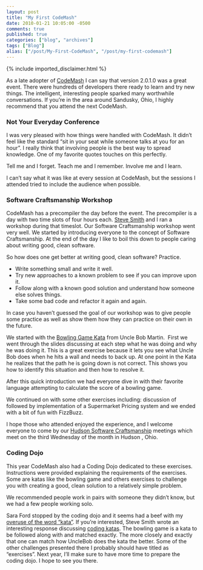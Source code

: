 ```yaml
---
layout: post
title: "My First CodeMash"
date: 2010-01-21 10:05:00 -0500
comments: true
published: true
categories: ["blog", "archives"]
tags: ["Blog"]
alias: ["/post/My-First-CodeMash", "/post/my-first-codemash"]
---
```

<!-- more -->
{% include imported_disclaimer.html %}
<p>As a late adopter of <a href="http://codemash.org/" target="_blank">CodeMash</a> I can say that version 2.0.1.0 was a great event. There were hundreds of developers there ready to learn and try new things. The intelligent, interesting people sparked many worthwhile conversations. If you&rsquo;re in the area around Sandusky, Ohio, I highly recommend that you attend the next CodeMash.</p>
<h3>Not Your Everyday Conference</h3>
<p>I was very pleased with how things were handled with CodeMash. It didn&rsquo;t feel like the standard &ldquo;sit in your seat while someone talks at you for an hour&rdquo;. I really think that involving people is the best way to spread knowledge. One of my favorite quotes touches on this perfectly.</p>
<p>Tell me and I forget. Teach me and I remember. Involve me and I learn.</p>
<p>I can&rsquo;t say what it was like at every session at CodeMash, but the sessions I attended tried to include the audience when possible.</p>
<h3>Software Craftsmanship Workshop</h3>
<p>CodeMash has a precompiler the day before the event. The precompiler is a day with two time slots of four hours each. <a href="http://stevesmithblog.com/" target="_blank">Steve Smith</a> and I ran a workshop during that timeslot. Our Software Craftsmanship workshop went very well. We started by introducing everyone to the concept of Software Craftsmanship. At the end of the day I like to boil this down to people caring about writing good, clean software.</p>
<p>So how does one get better at writing good, clean software? Practice.</p>
<ul>
<li>Write something small and write it well. </li>
<li>Try new approaches to a known problem to see if you can improve upon it.</li>
<li>Follow along with a known good solution and understand how someone else solves things.</li>
<li>Take some bad code and refactor it again and again.</li>
</ul>
<p>In case you haven&rsquo;t guessed the goal of our workshop was to give people some practice as well as show them how they can practice on their own in the future.</p>
<p>We started with the <a href="http://www.butunclebob.com/ArticleS.UncleBob.TheBowlingGameKata" target="_blank">Bowling Game Kata</a> from Uncle Bob Martin.&nbsp; First we went through the slides discussing at each step what he was doing and why he was doing it. This is a great exercise because it lets you see what Uncle Bob does when he hits a wall and needs to back up. At one point in the Kata he realizes that the path he is going down is not correct. This shows you how to identify this situation and then how to resolve it.</p>
<p>After this quick introduction we had everyone dive in with their favorite language attempting to calculate the score of a bowling game.</p>
<p>We continued on with some other exercises including: discussion of followed by implementation of a Supermarket Pricing system and we ended with a bit of fun with FizzBuzz.</p>
<p>I hope those who attended enjoyed the experience, and I welcome everyone to come by our <a href="http://hudsonsc.com/" target="_blank">Hudson Software Craftsmanship</a> meetings which meet on the third Wednesday of the month in Hudson , Ohio.</p>
<h3>Coding Dojo</h3>
<p>This year CodeMash also had a Coding Dojo dedicated to these exercises. Instructions were provided explaining the requirements of the exercises. Some are katas like the bowling game and others exercises to challenge you with creating a good, clean solution to a relatively simple problem.</p>
<p>We recommended people work in pairs with someone they didn&rsquo;t know, but we had a few people working solo.</p>
<p>Sara Ford stopped by the coding dojo and it seems had a beef with my <a href="http://blogs.msdn.com/saraford/archive/2010/01/17/coding-is-not-kata.aspx" target="_blank">overuse of the word &ldquo;kata&rdquo;</a>. If you&rsquo;re interested, Steve Smith wrote an interesting response discussing <a href="http://stevesmithblog.com/blog/coding-katas/" target="_blank">coding katas</a>. The bowling game is a kata to be followed along with and matched exactly. The more closely and exactly that one can match how UncleBob does the kata the better. Some of the other challenges presented there I probably should have titled as &ldquo;exercises&rdquo;. Next year, I&rsquo;ll make sure to have more time to prepare the coding dojo. I hope to see you there.</p>
